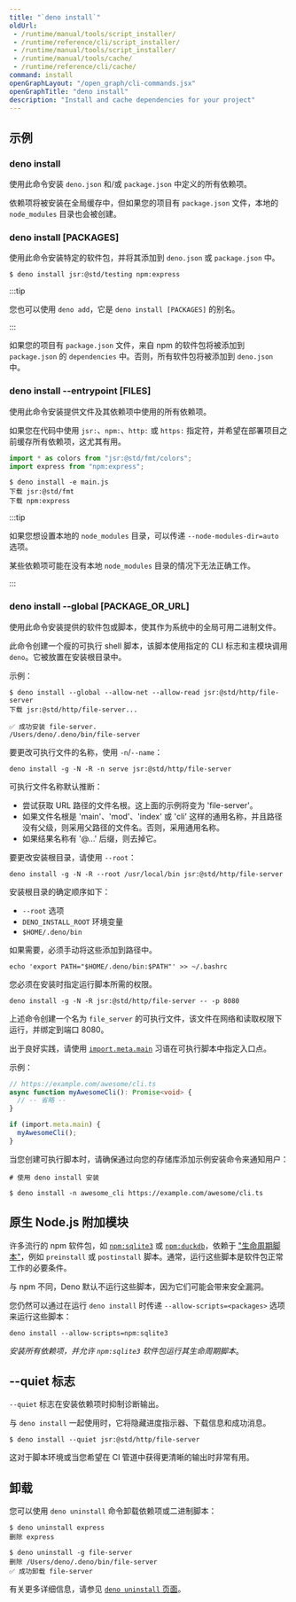 ```yaml
---
title: "`deno install`"
oldUrl:
 - /runtime/manual/tools/script_installer/
 - /runtime/reference/cli/script_installer/
 - /runtime/manual/tools/script_installer/
 - /runtime/manual/tools/cache/
 - /runtime/reference/cli/cache/
command: install
openGraphLayout: "/open_graph/cli-commands.jsx"
openGraphTitle: "deno install"
description: "Install and cache dependencies for your project"
---
```


## 示例

### deno install

使用此命令安装 `deno.json` 和/或 `package.json` 中定义的所有依赖项。

依赖项将被安装在全局缓存中，但如果您的项目有 `package.json` 文件，本地的 `node_modules` 目录也会被创建。

### deno install [PACKAGES]

使用此命令安装特定的软件包，并将其添加到 `deno.json` 或 `package.json` 中。

```shell
$ deno install jsr:@std/testing npm:express
```

:::tip

您也可以使用 `deno add`，它是 `deno install [PACKAGES]` 的别名。

:::

如果您的项目有 `package.json` 文件，来自 npm 的软件包将被添加到 `package.json` 的 `dependencies` 中。否则，所有软件包将被添加到 `deno.json` 中。

### deno install --entrypoint [FILES]

使用此命令安装提供文件及其依赖项中使用的所有依赖项。

如果您在代码中使用 `jsr:`、`npm:`、`http:` 或 `https:` 指定符，并希望在部署项目之前缓存所有依赖项，这尤其有用。

```js title="main.js"
import * as colors from "jsr:@std/fmt/colors";
import express from "npm:express";
```

```shell
$ deno install -e main.js
下载 jsr:@std/fmt
下载 npm:express
```

:::tip

如果您想设置本地的 `node_modules` 目录，可以传递 `--node-modules-dir=auto` 选项。

某些依赖项可能在没有本地 `node_modules` 目录的情况下无法正确工作。

:::

### deno install --global [PACKAGE_OR_URL]

使用此命令安装提供的软件包或脚本，使其作为系统中的全局可用二进制文件。

此命令创建一个瘦的可执行 shell 脚本，该脚本使用指定的 CLI 标志和主模块调用 `deno`。它被放置在安装根目录中。

示例：

```shell
$ deno install --global --allow-net --allow-read jsr:@std/http/file-server
下载 jsr:@std/http/file-server...

✅ 成功安装 file-server.
/Users/deno/.deno/bin/file-server
```

要更改可执行文件的名称，使用 `-n`/`--name`：

```shell
deno install -g -N -R -n serve jsr:@std/http/file-server
```

可执行文件名称默认推断：

- 尝试获取 URL 路径的文件名根。这上面的示例将变为 'file-server'。
- 如果文件名根是 'main'、'mod'、'index' 或 'cli' 这样的通用名称，并且路径没有父级，则采用父路径的文件名。否则，采用通用名称。
- 如果结果名称有 '@...' 后缀，则去掉它。

要更改安装根目录，请使用 `--root`：

```shell
deno install -g -N -R --root /usr/local/bin jsr:@std/http/file-server
```

安装根目录的确定顺序如下：

- `--root` 选项
- `DENO_INSTALL_ROOT` 环境变量
- `$HOME/.deno/bin`

如果需要，必须手动将这些添加到路径中。

```shell
echo 'export PATH="$HOME/.deno/bin:$PATH"' >> ~/.bashrc
```

您必须在安装时指定运行脚本所需的权限。

```shell
deno install -g -N -R jsr:@std/http/file-server -- -p 8080
```

上述命令创建一个名为 `file_server` 的可执行文件，该文件在网络和读取权限下运行，并绑定到端口 8080。

出于良好实践，请使用
[`import.meta.main`](/runtime/tutorials/module_metadata/) 习语在可执行脚本中指定入口点。

示例：

```ts
// https://example.com/awesome/cli.ts
async function myAwesomeCli(): Promise<void> {
  // -- 省略 --
}

if (import.meta.main) {
  myAwesomeCli();
}
```

当您创建可执行脚本时，请确保通过向您的存储库添加示例安装命令来通知用户：

```shell
# 使用 deno install 安装

$ deno install -n awesome_cli https://example.com/awesome/cli.ts
```

## 原生 Node.js 附加模块

许多流行的 npm 软件包，如 [`npm:sqlite3`](https://www.npmjs.com/package/sqlite3) 或 [`npm:duckdb`](https://www.npmjs.com/package/duckdb)，依赖于 ["生命周期脚本"](https://docs.npmjs.com/cli/v10/using-npm/scripts#life-cycle-scripts)，例如 `preinstall` 或 `postinstall` 脚本。通常，运行这些脚本是软件包正常工作的必要条件。

与 npm 不同，Deno 默认不运行这些脚本，因为它们可能会带来安全漏洞。

您仍然可以通过在运行 `deno install` 时传递 `--allow-scripts=<packages>` 选项来运行这些脚本：

```shell
deno install --allow-scripts=npm:sqlite3
```

_安装所有依赖项，并允许 `npm:sqlite3` 软件包运行其生命周期脚本_。

## --quiet 标志

`--quiet` 标志在安装依赖项时抑制诊断输出。

与 `deno install` 一起使用时，它将隐藏进度指示器、下载信息和成功消息。

```shell
$ deno install --quiet jsr:@std/http/file-server
```

这对于脚本环境或当您希望在 CI 管道中获得更清晰的输出时非常有用。

## 卸载

您可以使用 `deno uninstall` 命令卸载依赖项或二进制脚本：

```shell
$ deno uninstall express
删除 express
```

```shell
$ deno uninstall -g file-server
删除 /Users/deno/.deno/bin/file-server
✅ 成功卸载 file-server
```

有关更多详细信息，请参见 [`deno uninstall` 页面](/runtime/reference/cli/uninstall/)。